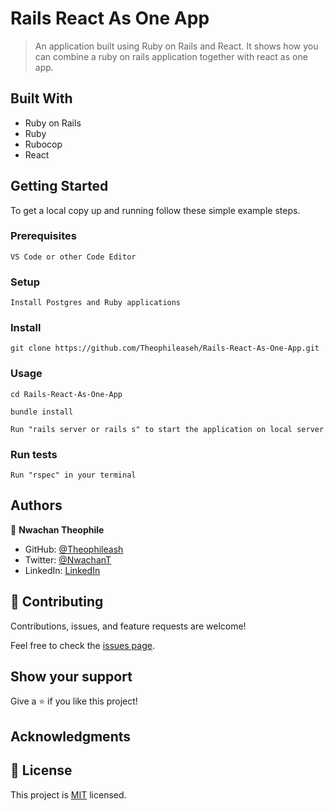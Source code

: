 # Rails React As One App

> An application built using Ruby on Rails and React. It shows how you can combine a ruby on rails application together with react as one app.



## Built With

- Ruby on Rails
- Ruby
- Rubocop
- React

## Getting Started
To get a local copy up and running follow these simple example steps.

### Prerequisites

``VS Code or other Code Editor``

### Setup

``Install Postgres and Ruby applications``

### Install

    git clone https://github.com/Theophileaseh/Rails-React-As-One-App.git

### Usage

``cd Rails-React-As-One-App``

``bundle install``

``Run "rails server or rails s" to start the application on local server``

### Run tests

``Run "rspec" in your terminal``


## Authors

👤 **Nwachan Theophile**

- GitHub: [@Theophileash](https://github.com/Theophileaseh)
- Twitter: [@NwachanT](https://twitter.com/NwachanT)
- LinkedIn: [LinkedIn](https://linkedin.com/in/nwachan-theophile)

## 🤝 Contributing

Contributions, issues, and feature requests are welcome!

Feel free to check the [issues page](../../issues/).

## Show your support

Give a ⭐️ if you like this project!

## Acknowledgments



## 📝 License

This project is [MIT](./MIT.md) licensed.
